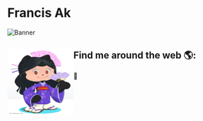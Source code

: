# Francis Ak

<img src="" alt="Banner">



## Find me around the web 🌎: <a href="https://github.com/Francis-Akemi"><img align="left" width="150" height="150" src="https://github.com/Francis-Akemi/Francis-Akemi/blob/master/octafran.png"></a>

<!-- - Sharing updates on <a href="https://www.linkedin.com/in/luizefsimoes2020/">LinkedIn</a>--> 💼
